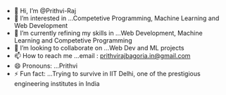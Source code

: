 - 👋 Hi, I’m @Prithvi-Raj
- 👀 I’m interested in ...Competetive Programming, Machine Learning and Web Development
- 🌱 I’m currently refining my skills in  ...Web Development, Machine Learning and Competetive Programming
- 💞️ I’m looking to collaborate on ...Web Dev and ML projects
- 📫 How to reach me ...email : prithvirajbagoria.in@gmail.com
- 😄 Pronouns: ...Prithvi
- ⚡ Fun fact: ...Trying to survive in IIT Delhi, one of the prestigious engineering institutes in India 

<!---
prithvi-github/prithvi-github is a ✨ special ✨ repository because its `README.md` (this file) appears on your GitHub profile.
You can click the Preview link to take a look at your changes.
--->
